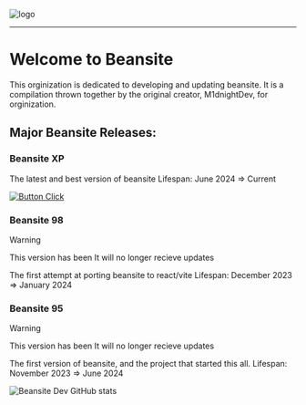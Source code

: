 ![logo](https://github.com/Beansite-Dev/.github/assets/108243683/ddb8a595-b2c4-4993-9e3a-4a9542a3074c)
***
# Welcome to Beansite
This orginization is dedicated to developing and updating beansite. It is a compilation thrown together by the original creator, M1dnightDev, for orginization.

## Major Beansite Releases:

### Beansite XP
The latest and best version of beansite
Lifespan: June 2024 => Current

[![Button Click]][Link]

### Beansite 98
> [!WARNING]
> This version has been It will no longer recieve updates

The first attempt at porting beansite to react/vite
Lifespan: December 2023 => January 2024


### Beansite 95 
> [!WARNING]
> This version has been It will no longer recieve updates

The first version of beansite, and the project that started this all.
Lifespan: November 2023 => June 2024


![Beansite Dev GitHub stats](https://github-readme-stats.vercel.app/api?username=beansite-dev&show_icons=true&theme=transparent)

<!---------------------------------------------------------------------------->

[Button Click]: https://img.shields.io/badge/Link-37a779?style=for-the-badge

[Link]: 'https://mbxp.vercel.app'

